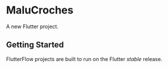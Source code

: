 # MaluCroches

A new Flutter project.

## Getting Started

FlutterFlow projects are built to run on the Flutter _stable_ release.
